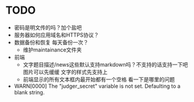 # TODO

- 密码是明文传的吗？加个盐吧
- 服务器如何应用域名和HTTPS协议？
- 数据备份和恢复 每天备份一次？
    - 维护maintainance文件夹
- 前端
    - 文字题目描述/news这些默认支持markdown吗？不支持的话支持一下吧 图片可以先缓缓 文字的样式先支持上
    - 前端显示的所有文本框内最开始都有一个空格 看一下是哪里的问题
- WARN[0000] The "judger_secret" variable is not set. Defaulting to a blank string.
